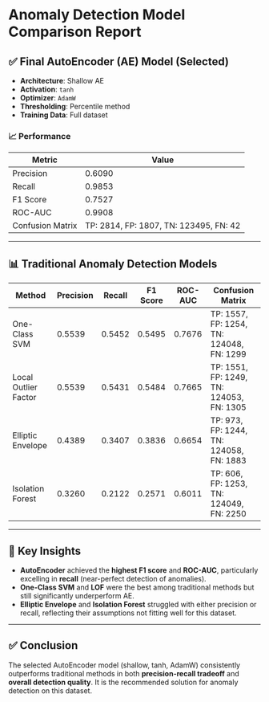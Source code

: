 # Anomaly Detection Model Comparison Report

## ✅ Final AutoEncoder (AE) Model (Selected)

- **Architecture**: Shallow AE  
- **Activation**: `tanh`
- **Optimizer**: `AdamW`
- **Thresholding**: Percentile method  
- **Training Data**: Full dataset

### 📈 Performance

| Metric      | Value     |
|-------------|-----------|
| Precision   | 0.6090    |
| Recall      | 0.9853    |
| F1 Score    | 0.7527    |
| ROC-AUC     | 0.9908    |
| Confusion Matrix | TP: 2814, FP: 1807, TN: 123495, FN: 42 |

---

## 📊 Traditional Anomaly Detection Models

| Method               | Precision | Recall | F1 Score | ROC-AUC | Confusion Matrix |
|----------------------|-----------|--------|----------|---------|------------------|
| One-Class SVM        | 0.5539    | 0.5452 | 0.5495   | 0.7676  | TP: 1557, FP: 1254, TN: 124048, FN: 1299 |
| Local Outlier Factor | 0.5539    | 0.5431 | 0.5484   | 0.7665  | TP: 1551, FP: 1249, TN: 124053, FN: 1305 |
| Elliptic Envelope    | 0.4389    | 0.3407 | 0.3836   | 0.6654  | TP: 973,  FP: 1244, TN: 124058, FN: 1883 |
| Isolation Forest     | 0.3260    | 0.2122 | 0.2571   | 0.6011  | TP: 606,  FP: 1253, TN: 124049, FN: 2250 |

---

## 🧠 Key Insights

- **AutoEncoder** achieved the **highest F1 score** and **ROC-AUC**, particularly excelling in **recall** (near-perfect detection of anomalies).
- **One-Class SVM** and **LOF** were the best among traditional methods but still significantly underperform AE.
- **Elliptic Envelope** and **Isolation Forest** struggled with either precision or recall, reflecting their assumptions not fitting well for this dataset.

---

## ✅ Conclusion

The selected AutoEncoder model (shallow, tanh, AdamW) consistently outperforms traditional methods in both **precision-recall tradeoff** and **overall detection quality**. It is the recommended solution for anomaly detection on this dataset.